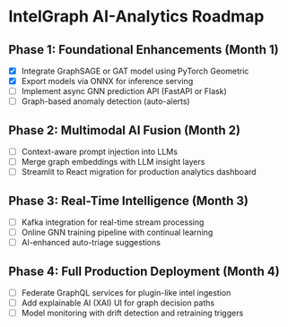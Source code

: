 
# IntelGraph AI-Analytics Roadmap

## Phase 1: Foundational Enhancements (Month 1)
- [x] Integrate GraphSAGE or GAT model using PyTorch Geometric
- [x] Export models via ONNX for inference serving
- [ ] Implement async GNN prediction API (FastAPI or Flask)
- [ ] Graph-based anomaly detection (auto-alerts)

## Phase 2: Multimodal AI Fusion (Month 2)
- [ ] Context-aware prompt injection into LLMs
- [ ] Merge graph embeddings with LLM insight layers
- [ ] Streamlit to React migration for production analytics dashboard

## Phase 3: Real-Time Intelligence (Month 3)
- [ ] Kafka integration for real-time stream processing
- [ ] Online GNN training pipeline with continual learning
- [ ] AI-enhanced auto-triage suggestions

## Phase 4: Full Production Deployment (Month 4)
- [ ] Federate GraphQL services for plugin-like intel ingestion
- [ ] Add explainable AI (XAI) UI for graph decision paths
- [ ] Model monitoring with drift detection and retraining triggers

